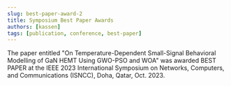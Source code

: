 ```yaml
---
slug: best-paper-award-2
title: Symposium Best Paper Awards
authors: [kassen]
tags: [publication, conference, best-paper]
---
```


The paper entitled "On Temperature-Dependent Small-Signal Behavioral Modelling of GaN HEMT Using GWO-PSO and WOA" was awarded BEST PAPER  at the IEEE 2023 International Symposium on Networks, Computers, and Communications (ISNCC), Doha, Qatar, Oct. 2023.
